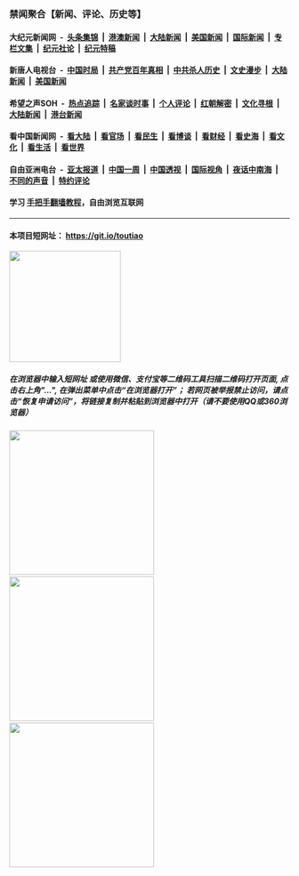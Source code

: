 ### 禁闻聚合【新闻、评论、历史等】

#### 大纪元新闻网 &nbsp;-&nbsp; [头条集锦](indexes/E头条集锦.md?t=02050744) &nbsp;|&nbsp; [港澳新闻](indexes/E港澳新闻.md?t=02050744)  &nbsp;|&nbsp; [大陆新闻](indexes/E大陆新闻.md?t=02050744) &nbsp;|&nbsp; [美国新闻](indexes/E美国新闻.md?t=02050744) &nbsp;|&nbsp; [国际新闻](indexes/E国际新闻.md?t=02050744) &nbsp;|&nbsp; [专栏文集](indexes/E专栏文集.md?t=02050744) &nbsp;|&nbsp; [纪元社论](indexes/E纪元社论.md?t=02050744) &nbsp;|&nbsp; [纪元特稿](indexes/E纪元特稿.md?t=02050744) 

#### 新唐人电视台 &nbsp;-&nbsp; [中国时局](indexes/N中国时局.md?t=02050744) &nbsp;|&nbsp; [共产党百年真相](indexes/N共产党百年真相.md?t=02050744) &nbsp;|&nbsp; [中共杀人历史](indexes/N中共杀人历史.md?t=02050744) &nbsp;|&nbsp; [文史漫步](indexes/N文史漫步.md?t=02050744) &nbsp;|&nbsp; [大陆新闻](indexes/N大陆新闻.md?t=02050744) &nbsp;|&nbsp; [美国新闻](indexes/N美国新闻.md?t=02050744)

#### 希望之声SOH &nbsp;-&nbsp; [热点追踪](indexes/H热点追踪.md?t=02050744) &nbsp;|&nbsp; [名家谈时事](indexes/H名家谈时事.md?t=02050744) &nbsp;|&nbsp; [个人评论](indexes/H个人评论.md?t=02050744)  &nbsp;|&nbsp; [红朝解密](indexes/H红朝解密.md?t=02050744) &nbsp;|&nbsp; [文化寻根](indexes/H文化寻根.md?t=02050744) &nbsp;|&nbsp; [大陆新闻](indexes/H大陆新闻.md?t=02050744) &nbsp;|&nbsp; [港台新闻](indexes/H港台新闻.md?t=02050744)

#### 看中国新闻网 &nbsp;-&nbsp; [看大陆](indexes/S看大陆.md?t=02050744) &nbsp;|&nbsp; [看官场](indexes/S看官场.md?t=02050744) &nbsp;|&nbsp; [看民生](indexes/S看民生.md?t=02050744)  &nbsp;|&nbsp; [看博谈](indexes/S看博谈.md?t=02050744) &nbsp;|&nbsp; [看财经](indexes/S看财经.md?t=02050744) &nbsp;|&nbsp; [看史海](indexes/S看史海.md?t=02050744) &nbsp;|&nbsp; [看文化](indexes/S看文化.md?t=02050744) &nbsp;|&nbsp; [看生活](indexes/S看生活.md?t=02050744) &nbsp;|&nbsp; [看世界](indexes/S看世界.md?t=02050744)

#### 自由亚洲电台 &nbsp;-&nbsp; [亚太报道](indexes/R亚太报道.md?t=02050744) &nbsp;|&nbsp; [中国一周](indexes/R中国一周.md?t=02050744) &nbsp;|&nbsp; [中国透视](indexes/R中国透视.md?t=02050744)  &nbsp;|&nbsp; [国际视角](indexes/R国际视角.md?t=02050744) &nbsp;|&nbsp; [夜话中南海](indexes/R夜话中南海.md?t=02050744) &nbsp;|&nbsp; [不同的声音](indexes/R不同的声音.md?t=02050744) &nbsp;|&nbsp; [特约评论](indexes/R特约评论.md?t=02050744)

#### 学习 [手把手翻墙教程](https://github.com/gfw-breaker/guides/wiki)，自由浏览互联网

----

#### 本项目短网址： https://git.io/toutiao
<img src="https://raw.githubusercontent.com/gfw-breaker/banned-news/master/scripts/img/qr.png" width="200px"/>  

##### 在浏览器中输入短网址 或使用微信、支付宝等二维码工具扫描二维码打开页面, 点击右上角"...", 在弹出菜单中点击“在浏览器打开”； 若网页被举报禁止访问，请点击“恢复申请访问”，将链接复制并粘贴到浏览器中打开（请不要使用QQ或360浏览器）

<img src="https://raw.githubusercontent.com/gfw-breaker/banned-news/master/scripts/img/1.png" width="260px"/> &nbsp; <img src="https://raw.githubusercontent.com/gfw-breaker/banned-news/master/scripts/img/2.png" width="260px"/> &nbsp; <img src="https://raw.githubusercontent.com/gfw-breaker/banned-news/master/scripts/img/3.png" width="260px"/>
